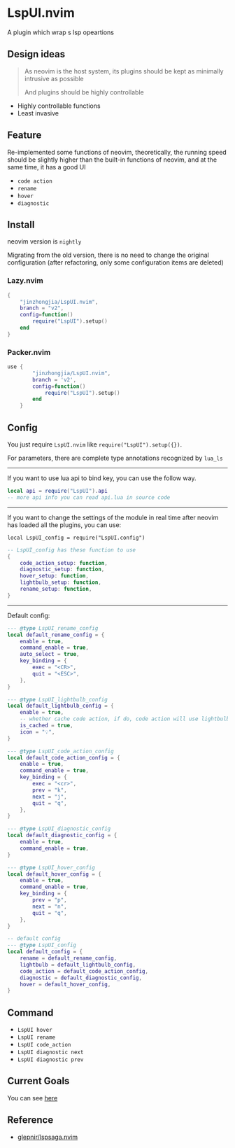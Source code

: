 # LspUI.nvim

A plugin which wrap s lsp opeartions

## Design ideas

> As neovim is the host system, its plugins should be kept as minimally intrusive as possible
>
> And plugins should be highly controllable

-   Highly controllable functions
-   Least invasive

## Feature

Re-implemented some functions of neovim, theoretically, the running speed should be slightly higher than the built-in functions of neovim, and at the same time, it has a good UI

-   `code action`
-   `rename`
-   `hover`
-   `diagnostic`

## Install

neovim version is `nightly`

Migrating from the old version, there is no need to change the original configuration (after refactoring, only some configuration items are deleted)

### Lazy.nvim

```lua
{
    "jinzhongjia/LspUI.nvim",
	branch = "v2",
    config=function()
        require("LspUI").setup()
    end
}
```

### Packer.nvim

```lua
use {
        "jinzhongjia/LspUI.nvim",
		branch = 'v2',
        config=function()
            require("LspUI").setup()
        end
    }
```

## Config

You just require `LspUI.nvim` like `require("LspUI").setup({})`.

For parameters, there are complete type annotations recognized by `lua_ls`

---

If you want to use lua api to bind key, you can use the follow way.

```lua
local api = require("LspUI").api
-- more api info you can read api.lua in source code
```

---

If you want to change the settings of the module in real time after neovim has loaded all the plugins, you can use:

`local LspUI_config = require("LspUI.config")`

```lua
-- LspUI_config has these function to use
{
    code_action_setup: function,
    diagnostic_setup: function,
    hover_setup: function,
    lightbulb_setup: function,
    rename_setup: function,
}
```

---

Default config:

```lua
--- @type LspUI_rename_config
local default_rename_config = {
	enable = true,
	command_enable = true,
	auto_select = true,
	key_binding = {
		exec = "<CR>",
		quit = "<ESC>",
	},
}

--- @type LspUI_lightbulb_config
local default_lightbulb_config = {
	enable = true,
	-- whether cache code action, if do, code action will use lightbulb's cache
	is_cached = true,
	icon = "💡",
}

--- @type LspUI_code_action_config
local default_code_action_config = {
	enable = true,
	command_enable = true,
	key_binding = {
		exec = "<cr>",
		prev = "k",
		next = "j",
		quit = "q",
	},
}

--- @type LspUI_diagnostic_config
local default_diagnostic_config = {
	enable = true,
	command_enable = true,
}

--- @type LspUI_hover_config
local default_hover_config = {
	enable = true,
	command_enable = true,
	key_binding = {
		prev = "p",
		next = "n",
		quit = "q",
	},
}

-- default config
--- @type LspUI_config
local default_config = {
	rename = default_rename_config,
	lightbulb = default_lightbulb_config,
	code_action = default_code_action_config,
	diagnostic = default_diagnostic_config,
	hover = default_hover_config,
}
```

## Command

-   `LspUI hover`
-   `LspUI rename`
-   `LspUI code_action`
-   `LspUI diagnostic next`
-   `LspUI diagnostic prev`

## Current Goals

You can see [here](https://github.com/jinzhongjia/LspUI.nvim/issues/12)


## Reference

- [glepnir/lspsaga.nvim](https://github.com/glepnir/lspsaga.nvim)
